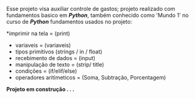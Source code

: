 Esse projeto visa auxiliar controle de gastos;
projeto realizado com fundamentos basico em _**Python**_, 
também conhecido como 'Mundo 1' no curso de  _**Python**_
fundamentos usados no projeto:

*imprimir na tela = (print)
* variaveis = (variaveis)
* tipos primitivos (strings / in / float)
* recebimento de dados = (input)
* manipulação de texto = (strip/ title)
* condições = (if/elif/else)
* operadores aritimeticos = (Soma, Subtração, Porcentagem)

**Projeto em construção . . .**
 
